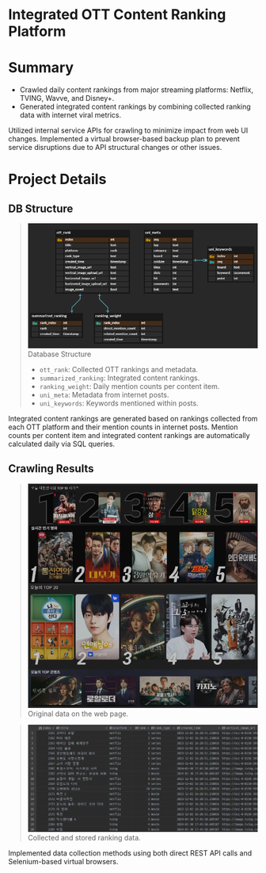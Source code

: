 # Integrated OTT Content Ranking Platform

# Summary

- Crawled daily content rankings from major streaming platforms: Netflix, TVING, Wavve, and Disney+.
- Generated integrated content rankings by combining collected ranking data with internet viral metrics.

Utilized internal service APIs for crawling to minimize impact from web UI changes.
Implemented a virtual browser-based backup plan to prevent service disruptions due to API structural changes or other issues.

# Project Details

## DB Structure

> <img src="images/Screenshot%202025-04-08%20165813.png" width=800></br>
> Database Structure
> - `ott_rank`: Collected OTT rankings and metadata.
> - `summarized_ranking`: Integrated content rankings.
> - `ranking_weight`: Daily mention counts per content item.
> - `uni_meta`: Metadata from internet posts.
> - `uni_keywords`: Keywords mentioned within posts.

Integrated content rankings are generated based on rankings collected from each OTT platform and their mention counts in internet posts.
Mention counts per content item and integrated content rankings are automatically calculated daily via SQL queries.

## Crawling Results

> <img src="images/image.png" width=800></br>
> Original data on the web page.

> <img src="images/ott_result.png" width=800></br>
> Collected and stored ranking data.

Implemented data collection methods using both direct REST API calls and Selenium-based virtual browsers.